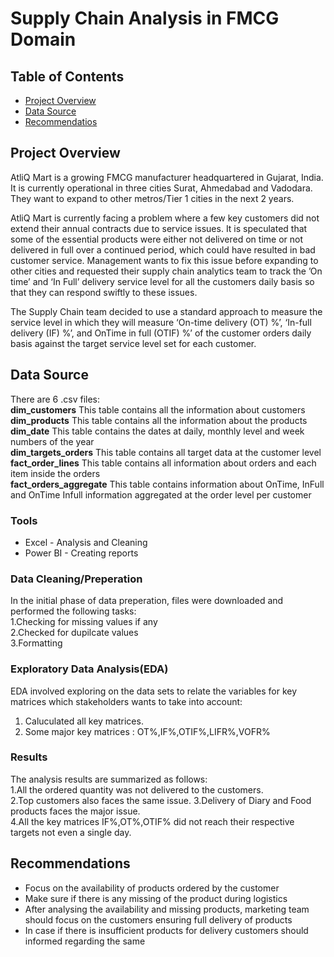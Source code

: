 # Supply Chain Analysis in FMCG Domain

## Table of Contents
- [Project Overview](#project-overview)
- [Data Source](#data-source)
- [Recommendatios](#recommendations)
  
## Project Overview
AtliQ Mart is a growing FMCG manufacturer headquartered in Gujarat, India. It is currently operational in three cities Surat, Ahmedabad and Vadodara. They want to expand to other metros/Tier 1 cities in the next 2 years.

AtliQ Mart is currently facing a problem where a few key customers did not extend their annual contracts due to service issues. It is speculated that some of the essential products were either not delivered on time or not delivered in full over a continued period, which could have resulted in bad customer service. Management wants to fix this issue before expanding to other cities and requested their supply chain analytics team to track the ’On time’ and ‘In Full’ delivery service level for all the customers daily basis so that they can respond swiftly to these issues.

The Supply Chain team decided to use a standard approach to measure the service level in which they will measure ‘On-time delivery (OT) %’, ‘In-full delivery (IF) %’, and OnTime in full (OTIF) %’ of the customer orders daily basis against the target service level set for each customer.
## Data Source
There are 6 .csv files:  
**dim_customers** This table contains all the information about customers  
**dim_products**  This table contains all the information about the products  
**dim_date** This table contains the dates at daily, monthly level and week numbers of the year  
**dim_targets_orders**  This table contains all target data at the customer level  
**fact_order_lines** This table contains all information about orders and each item inside the orders  
**fact_orders_aggregate** This table contains information about OnTime, InFull and OnTime Infull information aggregated at the order level per customer  
### Tools
- Excel - Analysis and Cleaning
- Power BI - Creating reports
### Data Cleaning/Preperation  
In the initial phase of data preperation, files were downloaded and performed the following tasks:  
1.Checking for missing values if any  
2.Checked for dupilcate values  
3.Formatting
### Exploratory Data Analysis(EDA)
EDA involved exploring on the data sets to relate the variables for key matrices which stakeholders wants to take into account:  
1. Caluculated all key matrices.
2. Some major key matrices : OT%,IF%,OTIF%,LIFR%,VOFR%
### Results  
The analysis results are summarized as follows:  
1.All the ordered quantity was not delivered to the customers.  
2.Top customers also faces the same issue. 
3.Delivery of Diary and Food products faces the  major issue.  
4.All the key matrices IF%,OT%,OTIF% did not reach their respective targets not even a single day.
## Recommendations  
* Focus on the availability of products ordered by the customer
* Make sure if there is any missing of the product during logistics
* After analysing the availability and missing products, marketing team should focus on the customers ensuring full delivery of products
* In case if there is insufficient products for delivery customers should informed regarding the same
